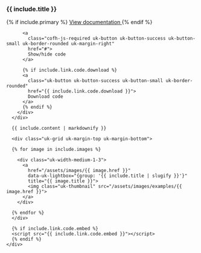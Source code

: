 
### {{ include.title }}

<div class="uk-grid">
  <div class="uk-width-1">
    <div class="uk-panel uk-panel-box uk-padding-bottom-remove">
      <div class="uk-flex uk-flex-right uk-flex-items-center">
        <div class="uk-flex">
          {% if include.primary %}
          <a
            class="uk-button uk-button-primary uk-button-small uk-border-rounded uk-margin-right"
            href="{{ include.link.docs }}">
            View documentation
          </a>
          {% endif %}

          <a
            class="cofh-js-required uk-button uk-button-success uk-button-small uk-border-rounded uk-margin-right"
            href="#">
            Show/hide code
          </a>
          
          {% if include.link.code.download %}
          <a
            class="uk-button uk-button-success uk-button-small uk-border-rounded"
            href="{{ include.link.code.download }}">
            Download code
          </a>
          {% endif %}
        </div>
      </div>

      {{ include.content | markdownify }}

      <div class="uk-grid uk-margin-top uk-margin-bottom">

      {% for image in include.images %}

        <div class="uk-width-medium-1-3">
          <a
            href="/assets/images/{{ image.href }}"
            data-uk-lightbox="{group: '{{ include.title | slugify }}'}"
            title="{{ image.title }}">
            <img class="uk-thumbnail" src="/assets/images/examples/{{ image.href }}">
          </a>
        </div>

      {% endfor %}
      </div>

      {% if include.link.code.embed %}
      <script src="{{ include.link.code.embed }}"></script>
      {% endif %}
    </div>
  </div>
</div>